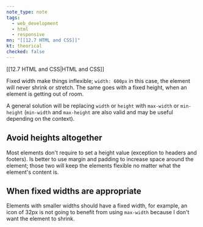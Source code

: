 ```yaml
---
note_type: note
tags:
  - web_development
  - html
  - responsive
mn: "[[12.7 HTML and CSS]]"
kt: theorical
checked: false
---
```

[[12.7 HTML and CSS|HTML and CSS]]

Fixed width make things inflexible; `width: 600px` in this case, the element will never shrink or stretch. The same goes with a fixed height, when an element is getting out of room.

A general solution will be replacing `width` or `height` with `max-width` or `min-height` (`min-width` and `max-height` are also valid and may be useful depending on the context).

## Avoid heights altogether
Most elements don't require to set a height value (exception to headers and footers). Is better to use margin and padding to increase space around the element; those two will keep the elements flexible no matter what the element's content is.

## When fixed widths are appropriate
Elements with smaller widths should have a fixed width, for example, an icon of 32px is not going to benefit from using `max-width` because I don't want the element to shrink. 